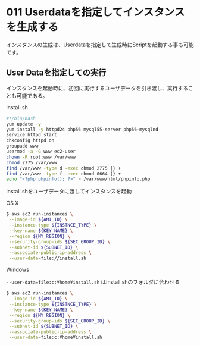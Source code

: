 # 011 Userdataを指定してインスタンスを生成する

インスタンスの生成は、Userdataを指定して生成時にScriptを起動する事も可能です。

## User Dataを指定しての実行

インスタンスを起動時に、初回に実行するユーザデータを引き渡し、実行することも可能である。

install.sh

```bash
#!/bin/bash
yum update -y
yum install -y httpd24 php56 mysql55-server php56-mysqlnd
service httpd start
chkconfig httpd on
groupadd www
usermod -a -G www ec2-user
chown -R root:www /var/www
chmod 2775 /var/www
find /var/www -type d -exec chmod 2775 {} +
find /var/www -type f -exec chmod 0664 {} +
echo "<?php phpinfo(); ?>" > /var/www/html/phpinfo.php
```

install.shをユーザデータに渡してインスタンスを起動

OS X
```bash
$ aws ec2 run-instances \
 --image-id ${AMI_ID} \
 --instance-type ${INSTNCE_TYPE} \
 --key-name ${KEY_NAME} \
 --region ${MY_REGION} \
 --security-group-ids ${SEC_GROUP_ID} \
 --subnet-id ${SUBNET_ID} \
 --associate-public-ip-address \
 --user-data=file://install.sh
```

Windows

`--user-data=file:c:¥home¥install.sh` はinstall.shのフォルダに合わせる

```bash
$ aws ec2 run-instances \
 --image-id ${AMI_ID} \
 --instance-type ${INSTNCE_TYPE} \
 --key-name ${KEY_NAME} \
 --region ${MY_REGION} \
 --security-group-ids ${SEC_GROUP_ID} \
 --subnet-id ${SUBNET_ID} \
 --associate-public-ip-address \
 --user-data=file:c:¥home¥install.sh
```

